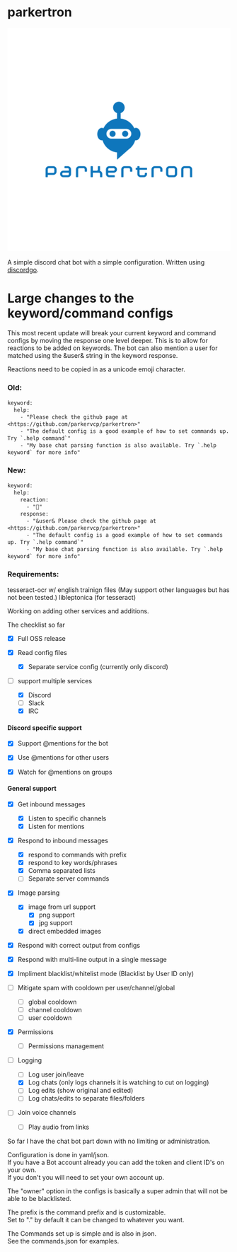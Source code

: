 
# parkertron

![Parkertron Logo](images/parkertron_logo.png)

A simple discord chat bot with a simple configuration. Written using [discordgo](https://github.com/bwmarrin/discordgo).


# Large changes to the keyword/command configs

This most recent update will break your current keyword and command configs by moving the response one level deeper. This is to allow for reactions to be added on keywords. The bot can also mention a user for matched using the &user& string in the keyword response.

Reactions need to be copied in as a unicode emoji character.

### Old:
```
keyword:
  help:
    - "Please check the github page at <https://github.com/parkervcp/parkertron>"
    - "The default config is a good example of how to set commands up. Try `.help command`"
    - "My base chat parsing function is also available. Try `.help keyword` for more info"
```

### New:
```
keyword:
  help:
    reaction:
      - "💪"
    response:
      - "&user& Please check the github page at <https://github.com/parkervcp/parkertron>"
      - "The default config is a good example of how to set commands up. Try `.help command`"
      - "My base chat parsing function is also available. Try `.help keyword` for more info"
```


### Requirements:
tesseract-ocr w/ english trainign files (May support other languages but has not been tested.)
libleptonica (for tesseract)

Working on adding other services and additions.

The checklist so far

- [x] Full OSS release

- [x] Read config files
  - [x] Separate service config (currently only discord)

- [ ] support multiple services
  - [x] Discord
  - [ ] Slack
  - [x] IRC

#### Discord specific support
  - [x] Support @mentions for the bot
  - [x] Use @mentions for other users
  - [x] Watch for @mentions on groups


#### General support
- [x] Get inbound messages
  - [x] Listen to specific channels
  - [x] Listen for mentions

- [x] Respond to inbound messages
  - [x] respond to commands with prefix
  - [x] respond to key words/phrases
  - [x] Comma separated lists
  - [ ] Separate server commands

- [x] Image parsing
  - [x] image from url support
    - [x] png support
    - [x] jpg support
  - [x] direct embedded images

- [x] Respond with correct output from configs

- [x] Respond with multi-line output in a single message

- [x] Impliment blacklist/whitelist mode (Blacklist by User ID only)

- [ ] Mitigate spam with cooldown per user/channel/global
  - [ ] global cooldown
  - [ ] channel cooldown
  - [ ] user cooldown

- [x] Permissions
  - [ ] Permissions management

- [ ] Logging
  - [ ] Log user join/leave 
  - [x] Log chats (only logs channels it is watching to cut on logging)
  - [ ] Log edits (show original and edited)
  - [ ] Log chats/edits to separate files/folders
  
- [ ] Join voice channels
  - [ ] Play audio from links


So far I have the chat bot part down with no limiting or administration.

Configuration is done in yaml/json.  
If you have a Bot account already you can add the token and client ID's on your own.  
If you don't you will need to set your own account up.

The "owner" option in the configs is basically a super admin that will not be able to be blacklisted.

The prefix is the command prefix and is customizable.  
Set to "." by default it can be changed to whatever you want.


The Commands set up is simple and is also in json.  
See the commands.json for examples.  
